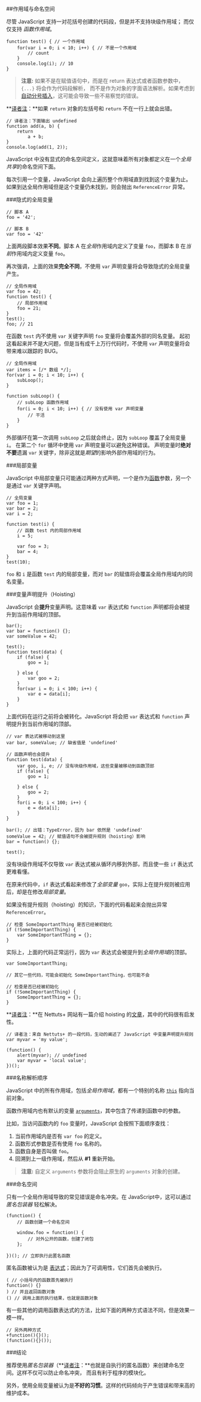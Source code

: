 ﻿##作用域与命名空间

尽管 JavaScript 支持一对花括号创建的代码段，但是并不支持块级作用域；
而仅仅支持 *函数作用域*。

    function test() { // 一个作用域
        for(var i = 0; i < 10; i++) { // 不是一个作用域
            // count
        }
        console.log(i); // 10
    }

> **注意:** 如果不是在赋值语句中，而是在 return 表达式或者函数参数中，`{...}` 将会作为代码段解析，
> 而不是作为对象的字面语法解析。如果考虑到 [自动分号插入](#core.semicolon)，这可能会导致一些不易察觉的错误。

**[译者注][30]：**如果 `return` 对象的左括号和 `return` 不在一行上就会出错。
	
	// 译者注：下面输出 undefined
	function add(a, b) {
		return 
			a + b;
	}
	console.log(add(1, 2));

JavaScript 中没有显式的命名空间定义，这就意味着所有对象都定义在一个*全局共享*的命名空间下面。

每次引用一个变量，JavaScript 会向上遍历整个作用域直到找到这个变量为止。
如果到达全局作用域但是这个变量仍未找到，则会抛出 `ReferenceError` 异常。

###隐式的全局变量

    // 脚本 A
    foo = '42';

    // 脚本 B
    var foo = '42'

上面两段脚本效果**不同**。脚本 A 在*全局*作用域内定义了变量 `foo`，而脚本 B 在*当前*作用域内定义变量 `foo`。

再次强调，上面的效果**完全不同**，不使用 `var` 声明变量将会导致隐式的全局变量产生。

    // 全局作用域
    var foo = 42;
    function test() {
        // 局部作用域
        foo = 21;
    }
    test();
    foo; // 21

在函数 `test` 内不使用 `var` 关键字声明 `foo` 变量将会覆盖外部的同名变量。
起初这看起来并不是大问题，但是当有成千上万行代码时，不使用 `var` 声明变量将会带来难以跟踪的 BUG。
    
    // 全局作用域
    var items = [/* 数组 */];
    for(var i = 0; i < 10; i++) {
        subLoop();
    }

    function subLoop() {
        // subLoop 函数作用域
        for(i = 0; i < 10; i++) { // 没有使用 var 声明变量
            // 干活
        }
    }

外部循环在第一次调用 `subLoop` 之后就会终止，因为 `subLoop` 覆盖了全局变量 `i`。
在第二个 `for` 循环中使用 `var` 声明变量可以避免这种错误。
声明变量时**绝对不要**遗漏 `var` 关键字，除非这就是*期望*的影响外部作用域的行为。 

###局部变量

JavaScript 中局部变量只可能通过两种方式声明，一个是作为[函数](#function)参数，另一个是通过 `var` 关键字声明。

    // 全局变量
    var foo = 1;
    var bar = 2;
    var i = 2;

    function test(i) {
        // 函数 test 内的局部作用域
        i = 5;

        var foo = 3;
        bar = 4;
    }
    test(10);

`foo` 和 `i` 是函数 `test` 内的局部变量，而对 `bar` 的赋值将会覆盖全局作用域内的同名变量。

###变量声明提升（Hoisting）

JavaScript 会**提升**变量声明。这意味着 `var` 表达式和 `function` 声明都将会被提升到当前作用域的顶部。

    bar();
    var bar = function() {};
    var someValue = 42;

    test();
    function test(data) {
        if (false) {
            goo = 1;

        } else {
            var goo = 2;
        }
        for(var i = 0; i < 100; i++) {
            var e = data[i];
        }
    }

上面代码在运行之前将会被转化。JavaScript 将会把 `var` 表达式和 `function` 声明提升到当前作用域的顶部。

    // var 表达式被移动到这里
    var bar, someValue; // 缺省值是 'undefined'

    // 函数声明也会提升
    function test(data) {
        var goo, i, e; // 没有块级作用域，这些变量被移动到函数顶部
        if (false) {
            goo = 1;

        } else {
            goo = 2;
        }
        for(i = 0; i < 100; i++) {
            e = data[i];
        }
    }

    bar(); // 出错：TypeError，因为 bar 依然是 'undefined'
    someValue = 42; // 赋值语句不会被提升规则（hoisting）影响
    bar = function() {};

    test();

没有块级作用域不仅导致 `var` 表达式被从循环内移到外部，而且使一些 `if` 表达式更难看懂。

在原来代码中，`if` 表达式看起来修改了*全部变量* `goo`，实际上在提升规则被应用后，却是在修改*局部变量*。

如果没有提升规则（hoisting）的知识，下面的代码看起来会抛出异常 `ReferenceError`。

    // 检查 SomeImportantThing 是否已经被初始化
    if (!SomeImportantThing) {
        var SomeImportantThing = {};
    }

实际上，上面的代码正常运行，因为 `var` 表达式会被提升到*全局作用域*的顶部。

    var SomeImportantThing;

    // 其它一些代码，可能会初始化 SomeImportantThing，也可能不会

    // 检查是否已经被初始化
    if (!SomeImportantThing) {
        SomeImportantThing = {};
    }

	
**[译者注][30]：**在 Nettuts+ 网站有一篇介绍 hoisting 的[文章][1]，其中的代码很有启发性。

	// 译者注：来自 Nettuts+ 的一段代码，生动的阐述了 JavaScript 中变量声明提升规则
	var myvar = 'my value';  
	  
	(function() {  
		alert(myvar); // undefined  
		var myvar = 'local value';  
	})();  
	
	
###名称解析顺序

JavaScript 中的所有作用域，包括*全局作用域*，都有一个特别的名称 [`this`](#function.this) 指向当前对象。

函数作用域内也有默认的变量 [`arguments`](#function.arguments)，其中包含了传递到函数中的参数。

比如，当访问函数内的 `foo` 变量时，JavaScript 会按照下面顺序查找：

 1. 当前作用域内是否有 `var foo` 的定义。
 2. 函数形式参数是否有使用 `foo` 名称的。
 3. 函数自身是否叫做 `foo`。
 4. 回溯到上一级作用域，然后从 **#1** 重新开始。

> **注意:** 自定义 `arguments` 参数将会阻止原生的 `arguments` 对象的创建。

###命名空间

只有一个全局作用域导致的常见错误是命名冲突。在 JavaScript中，这可以通过 *匿名包装器* 轻松解决。

    (function() {
        // 函数创建一个命名空间
        
        window.foo = function() {
            // 对外公开的函数，创建了闭包
        };

    })(); // 立即执行此匿名函数

匿名函数被认为是 [表达式](#function)；因此为了可调用性，它们首先会被执行。

    ( // 小括号内的函数首先被执行
    function() {}
    ) // 并且返回函数对象
    () // 调用上面的执行结果，也就是函数对象

有一些其他的调用函数表达式的方法，比如下面的两种方式语法不同，但是效果一模一样。

    // 另外两种方式
    +function(){}();
    (function(){}());

###结论

推荐使用*匿名包装器*（**[译者注][30]：**也就是自执行的匿名函数）来创建命名空间。这样不仅可以防止命名冲突，
而且有利于程序的模块化。

另外，使用全局变量被认为是**不好的习惯**。这样的代码倾向于产生错误和带来高的维护成本。

[1]: http://net.tutsplus.com/tutorials/javascript-ajax/quick-tip-javascript-hoisting-explained/
[30]: http://cnblogs.com/sanshi/
